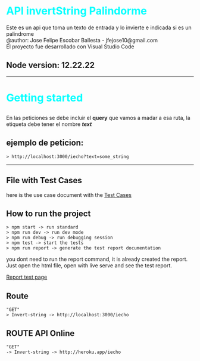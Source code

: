 <h1 style="color : rgb(0,256,256)">API invertString Palindorme</h1> 
Este es un api que toma un texto de entrada y lo invierte e indicada si es un palindrome <br>
@author: Jose Felipe Escobar Ballesta - jfejose10@gmail.com <br>
El proyecto fue desarrollado con Visual Studio Code

## Node version: 12.22.22
<hr>

# <p style="color : rgb(0,256,256)">Getting started</p>

En las peticiones se debe incluir el **query** que vamos a madar a esa ruta, la etiqueta debe tener el nombre ***text***

## ejemplo de peticion:
    > http://localhost:3000/iecho?text=some_string
<hr>

## File with Test Cases
here is the use case document with the
[Test Cases ](https://drive.google.com/file/d/1Y8jBn5JK_UnQkvqet33rVqu0SNwuDX41/view?usp=sharing "pdf test use case")


## How to run the project
    > npm start -> run standard
    > npm run dev -> run dev mode
    > npm run debug -> run debugging session
    > npm test -> start the tests
    > npm run report -> generate the test report documentation

you dont need to run the report command, it is already created the report. Just open the html file, open with live serve and see the test report.

[Report test page ](https://josefelipeescobar.github.io/API-InvertString/ "pdf test use case")


## Route
    "GET"
    > Invert-string -> http://localhost:3000/iecho

## ROUTE API Online
    "GET"
    -> Invert-string -> http://heroku.app/iecho
